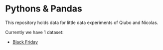 # Pythons &amp; Pandas

This repository holds data for little data experiments of Qiubo and Nicolas.

Currently we have 1 dataset:

* [Black Friday](./data/black-friday/BlackFriday.csv)
